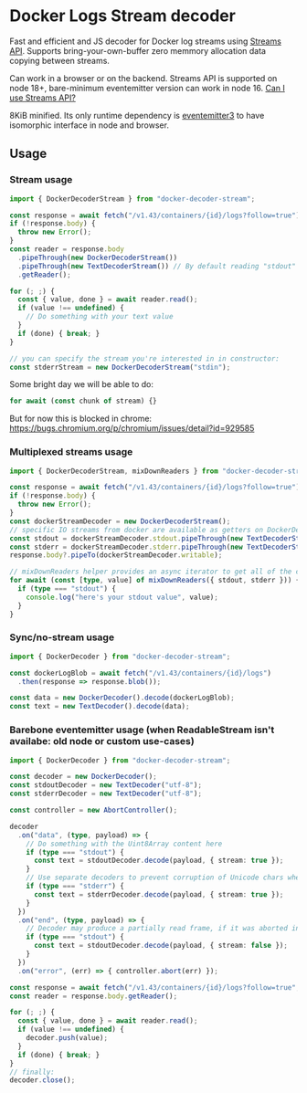 # Docker Logs Stream decoder

Fast and efficient and JS decoder for Docker log streams using 
[Streams API](https://developer.mozilla.org/en-US/docs/Web/API/Streams_API). 
Supports bring-your-own-buffer zero memmory allocation data copying between streams.

Can work in a browser or on the backend.
Streams API is supported on node 18+, bare-minimum eventemitter version can work in node 16.
[Can I use Streams API?](https://caniuse.com/mdn-api_writablestream)

8KiB minified. 
Its only runtime dependency is [eventemitter3](https://github.com/primus/eventemitter3) to have isomorphic interface in node and browser.

<!-- ## Installation

```sh
npm install docker-decoder-stream
``` -->

## Usage

### Stream usage

```ts
import { DockerDecoderStream } from "docker-decoder-stream";

const response = await fetch("/v1.43/containers/{id}/logs?follow=true");
if (!response.body) {
  throw new Error();
}
const reader = response.body
  .pipeThrough(new DockerDecoderStream())
  .pipeThrough(new TextDecoderStream()) // By default reading "stdout"
  .getReader();

for (; ;) {
  const { value, done } = await reader.read();
  if (value !== undefined) {
    // Do something with your text value
  }
  if (done) { break; }
}

// you can specify the stream you're interested in in constructor:
const stderrStream = new DockerDecoderStream("stdin");
```

Some bright day we will be able to do:
```ts
for await (const chunk of stream) {}
```
But for now this is blocked in chrome: https://bugs.chromium.org/p/chromium/issues/detail?id=929585

### Multiplexed streams usage

```ts
import { DockerDecoderStream, mixDownReaders } from "docker-decoder-stream";

const response = await fetch("/v1.43/containers/{id}/logs?follow=true");
if (!response.body) {
  throw new Error();
}
const dockerStreamDecoder = new DockerDecoderStream();
// specific IO streams from docker are available as getters on DockerDecoderStream
const stdout = dockerStreamDecoder.stdout.pipeThrough(new TextDecoderStream("utf-8")).getReader();
const stderr = dockerStreamDecoder.stderr.pipeThrough(new TextDecoderStream("utf-8")).getReader();
response.body?.pipeTo(dockerStreamDecoder.writable);

// mixDownReaders helper provides an async iterator to get all of the chunks from multiple ReadableStreams
for await (const [type, value] of mixDownReaders({ stdout, stderr })) {
  if (type === "stdout") {
    console.log("here's your stdout value", value);
  }
}
```

### Sync/no-stream usage
```ts
import { DockerDecoder } from "docker-decoder-stream";

const dockerLogBlob = await fetch("/v1.43/containers/{id}/logs")
  .then(response => response.blob());

const data = new DockerDecoder().decode(dockerLogBlob);
const text = new TextDecoder().decode(data);
```

### Barebone eventemitter usage (when ReadableStream isn't availabe: old node or custom use-cases)

```ts
import { DockerDecoder } from "docker-decoder-stream";

const decoder = new DockerDecoder();
const stdoutDecoder = new TextDecoder("utf-8");
const stderrDecoder = new TextDecoder("utf-8");

const controller = new AbortController();

decoder
  .on("data", (type, payload) => {
    // Do something with the Uint8Array content here
    if (type === "stdout") {
      const text = stdoutDecoder.decode(payload, { stream: true });
    }
    // Use separate decoders to prevent corruption of Unicode chars when they're spread across multiple chunks!
    if (type === "stderr") {
      const text = stderrDecoder.decode(payload, { stream: true });
    }
  })
  .on("end", (type, payload) => {
    // Decoder may produce a partially read frame, if it was aborted in the middle of the stream's body
    if (type === "stdout") {
      const text = stdoutDecoder.decode(payload, { stream: false });
    }
  })
  .on("error", (err) => { controller.abort(err) });

const response = await fetch("/v1.43/containers/{id}/logs?follow=true", { signal: controller.signal });
const reader = response.body.getReader();

for (; ;) {
  const { value, done } = await reader.read();
  if (value !== undefined) {
    decoder.push(value);
  }
  if (done) { break; }
}
// finally:
decoder.close();
```


